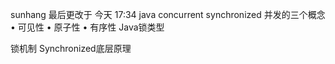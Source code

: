 sunhang 最后更改于 今天 17:34
java concurrent synchronized
并发的三个概念
•  可见性
• 原子性
• 有序性
Java锁类型

锁机制
Synchronized底层原理